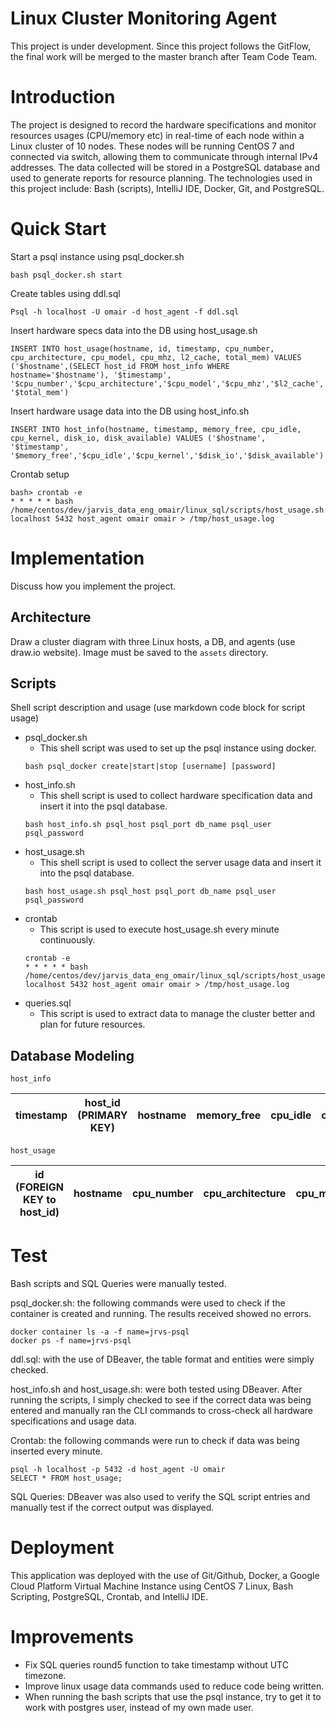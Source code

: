 # Linux Cluster Monitoring Agent
This project is under development. Since this project follows the GitFlow, the final work will be merged to the master branch after Team Code Team.

# Introduction
The project is designed to record the hardware specifications and monitor resources usages (CPU/memory etc) in real-time of each node within a Linux cluster of 10 nodes. These nodes will be running CentOS 7 and connected via switch, allowing them to communicate through internal IPv4 addresses. The data collected will be stored in a PostgreSQL database and used to generate reports for resource planning. The technologies used in this project include: Bash (scripts), IntelliJ IDE, Docker, Git, and PostgreSQL.

# Quick Start
Start a psql instance using psql_docker.sh
```
bash psql_docker.sh start
```
Create tables using ddl.sql
```
Psql -h localhost -U omair -d host_agent -f ddl.sql
```
Insert hardware specs data into the DB using host_usage.sh

```
INSERT INTO host_usage(hostname, id, timestamp, cpu_number, cpu_architecture, cpu_model, cpu_mhz, l2_cache, total_mem) VALUES ('$hostname',(SELECT host_id FROM host_info WHERE hostname='$hostname'), '$timestamp', '$cpu_number','$cpu_architecture','$cpu_model','$cpu_mhz','$l2_cache', '$total_mem')
```
Insert hardware usage data into the DB using host_info.sh
```
INSERT INTO host_info(hostname, timestamp, memory_free, cpu_idle, cpu_kernel, disk_io, disk_available) VALUES ('$hostname', '$timestamp', '$memory_free','$cpu_idle','$cpu_kernel','$disk_io','$disk_available')
```
Crontab setup
```
bash> crontab -e
* * * * * bash /home/centos/dev/jarvis_data_eng_omair/linux_sql/scripts/host_usage.sh localhost 5432 host_agent omair omair > /tmp/host_usage.log
```

# Implementation
Discuss how you implement the project.
## Architecture 
Draw a cluster diagram with three Linux hosts, a DB, and agents (use draw.io website). Image must be saved to the `assets` directory.

## Scripts
Shell script description and usage (use markdown code block for script usage)
- psql_docker.sh
  - This shell script was used to set up the psql instance using docker.
  ```
  bash psql_docker create|start|stop [username] [password]
  ```
- host_info.sh
  - This shell script is used to collect hardware specification data and insert it into the psql database. 
  ```
  bash host_info.sh psql_host psql_port db_name psql_user psql_password
  ```
- host_usage.sh
  - This shell script is used to collect the server usage data and insert it into the psql database.
  ```
  bash host_usage.sh psql_host psql_port db_name psql_user psql_password
  ```
- crontab
  - This script is used to execute host_usage.sh every minute continuously. 
  ```
  crontab -e
  * * * * * bash /home/centos/dev/jarvis_data_eng_omair/linux_sql/scripts/host_usage.sh localhost 5432 host_agent omair omair > /tmp/host_usage.log
  ```
- queries.sql 
  - This script is used to extract data to manage the cluster better and plan for future resources.

## Database Modeling
`host_info`

| timestamp | host_id (PRIMARY KEY)| hostname | memory_free | cpu_idle | cpu_kernel | disk_io | disk_available |
| ----------- | ------- | -------- | --- | ---- | ----- | -------| ----- |

`host_usage`

| id (FOREIGN KEY to host_id)| hostname | cpu_number | cpu_architecture | cpu_model | cpu_mhz | L2_cache | total_mem | timestamp |
| ----------- | ------- | -------- | --- | ---- | ----- | -------| ----- | ----|
# Test
Bash scripts and SQL Queries were manually tested.

psql_docker.sh: the following commands were used to check if the container is created and running. The results received showed no errors. 
```
docker container ls -a -f name=jrvs-psql
docker ps -f name=jrvs-psql
```
ddl.sql: with the use of DBeaver, the table format and entities were simply checked. 

host_info.sh and host_usage.sh: were both tested using DBeaver. After running the scripts, I simply checked to see if the correct data was being entered and manually ran the CLI commands to cross-check all hardware specifications and usage data. 

Crontab: the following commands were run to check if data was being inserted every minute.
```
psql -h localhost -p 5432 -d host_agent -U omair 
SELECT * FROM host_usage;
```

SQL Queries: DBeaver was also used to verify the SQL script entries and manually test if the correct output was displayed.

# Deployment
This application was deployed with the use of Git/Github, Docker, a Google Cloud Platform Virtual Machine Instance using CentOS 7 Linux, Bash Scripting, PostgreSQL, Crontab, and IntelliJ IDE. 

# Improvements
- Fix SQL queries round5 function to take timestamp without UTC timezone.
- Improve linux usage data commands used to reduce code being written.
- When running the bash scripts that use the psql instance, try to get it to work with postgres user, instead of my own made user.
